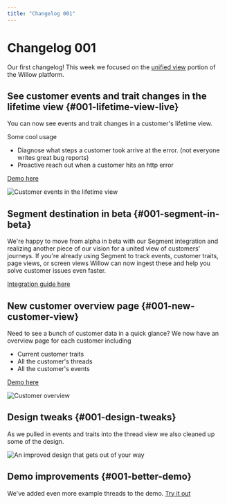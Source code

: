 ```yaml
---
title: "Changelog 001"
---
```


# Changelog 001

Our first changelog! This week we focused on the [unified view](https://heywillow.io/#unified-view) portion of the Willow platform.

## See customer events and trait changes in the lifetime view {#001-lifetime-view-live}

You can now see events and trait changes in a customer's lifetime view.

Some cool usage

- Diagnose what steps a customer took arrive at the error. (not everyone writes great bug reports)
- Proactive reach out when a customer hits an http error

[Demo here](https://heywillow.io/demo/stealth/thread/2#node-0/29)

![Customer events in the lifetime view](/images/changelog/2022-04-01/customer-events.jpg)

## Segment destination in beta {#001-segment-in-beta}

We're happy to move from alpha in beta with our Segment integration and realizing another piece of our vision for a united view of customers' journeys. If you're already using Segment to track events, customer traits, page views, or screen views Willow can now ingest these and help you solve customer issues even faster.

[Integration guide here](https://heywillow.io/guides/segment-getting-started)

## New customer overview page {#001-new-customer-view}

Need to see a bunch of customer data in a quick glance? We now have an overview page for each customer including

- Current customer traits
- All the customer's threads
- All the customer's events

[Demo here](https://heywillow.io/demo/stealth/customers/1)

![Customer overview](/images/changelog/2022-04-01/customer-overview.jpg)

## Design tweaks {#001-design-tweaks}

As we pulled in events and traits into the thread view we also cleaned up some of the design.

![An improved design that gets out of your way](/images/changelog/2022-04-01/design-tweaks.jpg)

## Demo improvements {#001-better-demo}

We've added even more example threads to the demo. [Try it out](https://heywillow.io/demo)

